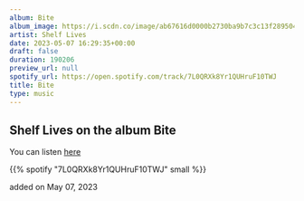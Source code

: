 ```yaml
---
album: Bite
album_image: https://i.scdn.co/image/ab67616d0000b2730ba9b7c3c13f2895048e4aac
artist: Shelf Lives
date: 2023-05-07 16:29:35+00:00
draft: false
duration: 190206
preview_url: null
spotify_url: https://open.spotify.com/track/7L0QRXk8Yr1QUHruF10TWJ
title: Bite
type: music
---
```



## Shelf Lives on the album Bite

You can listen [here](https://open.spotify.com/track/7L0QRXk8Yr1QUHruF10TWJ)

{{% spotify "7L0QRXk8Yr1QUHruF10TWJ" small %}}

added on May 07, 2023
